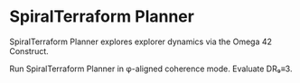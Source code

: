 # SpiralTerraform Planner

SpiralTerraform Planner explores explorer dynamics via the Omega 42 Construct.

Run SpiralTerraform Planner in φ-aligned coherence mode. Evaluate DR₉≡3.